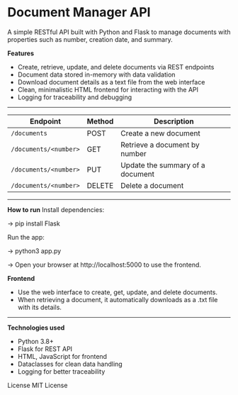 # Document Manager API

A simple RESTful API built with Python and Flask to manage documents with properties such as number, creation date, and summary.

**Features**
- Create, retrieve, update, and delete documents via REST endpoints
- Document data stored in-memory with data validation
- Download document details as a text file from the web interface
- Clean, minimalistic HTML frontend for interacting with the API
- Logging for traceability and debugging
  
---

| Endpoint        | Method | Description                       |
|-----------------|--------|---------------------------------|
| `/documents`    | POST   | Create a new document            |
| `/documents/<number>` | GET    | Retrieve a document by number   |
| `/documents/<number>` | PUT    | Update the summary of a document|
| `/documents/<number>` | DELETE | Delete a document               |


---

**How to run**
Install dependencies:

-> pip install Flask

Run the app:

-> python3 app.py

-> Open your browser at http://localhost:5000 to use the frontend.

**Frontend**
- Use the web interface to create, get, update, and delete documents.
- When retrieving a document, it automatically downloads as a .txt file with its details.

---

**Technologies used**
- Python 3.8+
- Flask for REST API
- HTML, JavaScript for frontend
- Dataclasses for clean data handling 
- Logging for better traceability

License
MIT License
